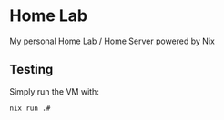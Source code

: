 # Home Lab

My personal Home Lab / Home Server powered by Nix

## Testing

Simply run the VM with: 

```sh
nix run .#
```
